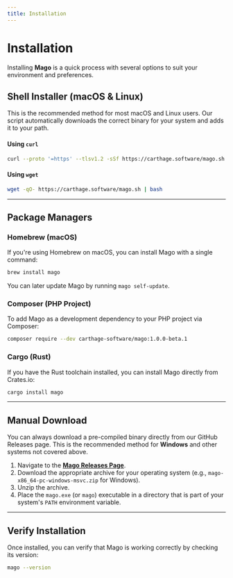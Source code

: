 ```yaml
---
title: Installation
---
```


# Installation

Installing **Mago** is a quick process with several options to suit your environment and preferences.

## Shell Installer (macOS & Linux)

This is the recommended method for most macOS and Linux users. Our script automatically downloads the correct binary for your system and adds it to your path.

#### Using `curl`

```sh
curl --proto '=https' --tlsv1.2 -sSf https://carthage.software/mago.sh | bash
```

#### Using `wget`

```sh
wget -qO- https://carthage.software/mago.sh | bash
```

---

## Package Managers

### Homebrew (macOS)

If you're using Homebrew on macOS, you can install Mago with a single command:

```sh
brew install mago
```

You can later update Mago by running `mago self-update`.

### Composer (PHP Project)

To add Mago as a development dependency to your PHP project via Composer:

```sh
composer require --dev carthage-software/mago:1.0.0-beta.1
```

### Cargo (Rust)

If you have the Rust toolchain installed, you can install Mago directly from Crates.io:

```sh
cargo install mago
```

---

## Manual Download

You can always download a pre-compiled binary directly from our GitHub Releases page. This is the recommended method for **Windows** and other systems not covered above.

1.  Navigate to the **[Mago Releases Page](https://github.com/carthage-software/mago/releases)**.
2.  Download the appropriate archive for your operating system (e.g., `mago-x86_64-pc-windows-msvc.zip` for Windows).
3.  Unzip the archive.
4.  Place the `mago.exe` (or `mago`) executable in a directory that is part of your system's `PATH` environment variable.

---

## Verify Installation

Once installed, you can verify that Mago is working correctly by checking its version:

```sh
mago --version
```
